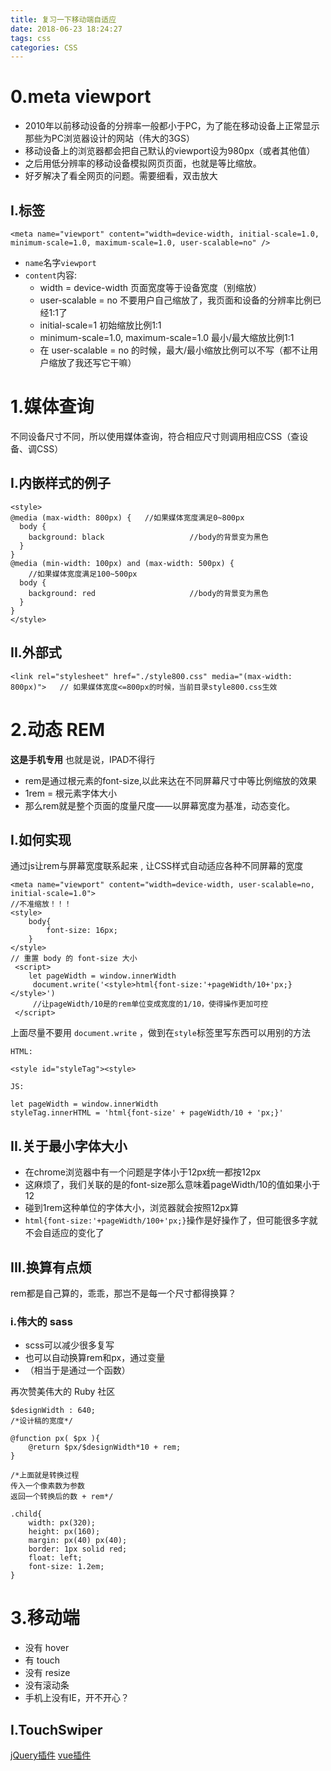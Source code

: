 ```yaml
---
title: 复习一下移动端自适应
date: 2018-06-23 18:24:27
tags: css
categories: CSS
---
```

# 0.meta viewport
- 2010年以前移动设备的分辨率一般都小于PC，为了能在移动设备上正常显示那些为PC浏览器设计的网站（伟大的3GS）
- 移动设备上的浏览器都会把自己默认的viewport设为980px（或者其他值）
- 之后用低分辨率的移动设备模拟网页页面，也就是等比缩放。
- 好歹解决了看全网页的问题。需要细看，双击放大

## I.标签
`<meta name="viewport" content="width=device-width, initial-scale=1.0, minimum-scale=1.0, maximum-scale=1.0, user-scalable=no" />`

- `name`名字`viewport`
- `content`内容:
    - width = device-width 页面宽度等于设备宽度（别缩放）
    - user-scalable = no 不要用户自己缩放了，我页面和设备的分辨率比例已经1:1了
    - initial-scale=1 初始缩放比例1:1
    - minimum-scale=1.0, maximum-scale=1.0 最小/最大缩放比例1:1
    - 在 user-scalable = no 的时候，最大/最小缩放比例可以不写（都不让用户缩放了我还写它干嘛）

# 1.媒体查询
不同设备尺寸不同，所以使用媒体查询，符合相应尺寸则调用相应CSS（查设备、调CSS）

## I.内嵌样式的例子

```
<style>
@media (max-width: 800px) {   //如果媒体宽度满足0~800px
  body {
    background: black                   //body的背景变为黑色
  }
}
@media (min-width: 100px) and (max-width: 500px) {   
    //如果媒体宽度满足100~500px
  body {
    background: red                     //body的背景变为黑色
  }
}
</style>
```

## II.外部式

```
<link rel="stylesheet" href="./style800.css" media="(max-width: 800px)">   // 如果媒体宽度<=800px的时候，当前目录style800.css生效
```

# 2.动态 REM
**这是手机专用**
也就是说，IPAD不得行

- rem是通过根元素<html>的font-size,以此来达在不同屏幕尺寸中等比例缩放的效果
- 1rem = 根元素字体大小
- 那么rem就是整个页面的度量尺度——以屏幕宽度为基准，动态变化。
## I.如何实现
通过js让rem与屏幕宽度联系起来 , 让CSS样式自动适应各种不同屏幕的宽度

```
<meta name="viewport" content="width=device-width, user-scalable=no, initial-scale=1.0">
//不准缩放！！！
<style>
    body{
        font-size: 16px;
    }
</style>
// 重置 body 的 font-size 大小
 <script>
    let pageWidth = window.innerWidth
     document.write('<style>html{font-size:'+pageWidth/10+'px;}</style>')
     //让pageWidth/10是的rem单位变成宽度的1/10，使得操作更加可控
 </script>
```

上面尽量不要用 `document.write` ，做到在`style`标签里写东西可以用别的方法

```
HTML:

<style id="styleTag"><style>

JS:

let pageWidth = window.innerWidth
styleTag.innerHTML = 'html{font-size' + pageWidth/10 + 'px;}'
```

## II.关于最小字体大小
- 在chrome浏览器中有一个问题是字体小于12px统一都按12px
- 这麻烦了，我们关联的是<html>的font-size那么意味着pageWidth/10的值如果小于12
- 碰到1rem这种单位的字体大小，浏览器就会按照12px算
- `html{font-size:'+pageWidth/100+'px;}`操作是好操作了，但可能很多字就不会自适应的变化了

## III.换算有点烦
rem都是自己算的，乖乖，那岂不是每一个尺寸都得换算？

### i.伟大的 sass
- scss可以减少很多复写
- 也可以自动换算rem和px，通过变量
- （相当于是通过一个函数）

再次赞美伟大的 Ruby 社区

```
$designWidth : 640;   
/*设计稿的宽度*/

@function px( $px ){
    @return $px/$designWidth*10 + rem;
}

/*上面就是转换过程
传入一个像素数为参数
返回一个转换后的数 + rem*/

.child{
    width: px(320);
    height: px(160);
    margin: px(40) px(40);
    border: 1px solid red;
    float: left;
    font-size: 1.2em;
}
```

# 3.移动端
- 没有 hover
- 有 touch
- 没有 resize
- 没有滚动条
- 手机上没有IE，开不开心？

## I.TouchSwiper
[jQuery插件](https://github.com/mattbryson/TouchSwipe-Jquery-Plugin)
[vue插件](https://github.com/ElemeFE/vue-swipe)